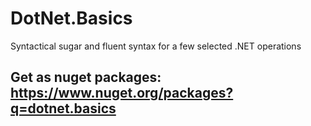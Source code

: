 [comment]: https://jbt.github.io/markdown-editor/
# DotNet.Basics
Syntactical sugar and fluent syntax for a few selected .NET operations
## Get as nuget packages: https://www.nuget.org/packages?q=dotnet.basics